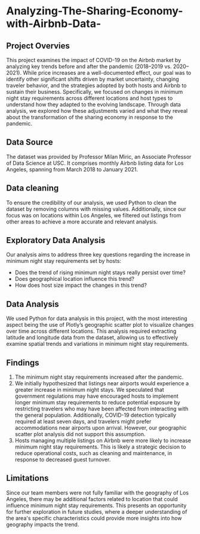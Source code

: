 # Analyzing-The-Sharing-Economy-with-Airbnb-Data-

## Project Overvies

This project examines the impact of COVID-19 on the Airbnb market by analyzing key trends before and after the pandemic (2018–2019 vs. 2020–2021). While price increases are a well-documented effect, our goal was to identify other significant shifts driven by market uncertainty, changing traveler behavior, and the strategies adopted by both hosts and Airbnb to sustain their business. Specifically, we focused on changes in minimum night stay requirements across different locations and host types to understand how they adapted to the evolving landscape. Through data analysis, we explored how these adjustments varied and what they reveal about the transformation of the sharing economy in response to the pandemic.

## Data Source

The dataset was provided by Professor Milan Miric, an Associate Professor of Data Science at USC. It comprises monthly Airbnb listing data for Los Angeles, spanning from March 2018 to January 2021.


## Data cleaning

To ensure the credibility of our analysis, we used Python to clean the dataset by removing columns with missing values. Additionally, since our focus was on locations within Los Angeles, we filtered out listings from other areas to achieve a more accurate and relevant analysis.

## Exploratory Data Analysis

Our analysis aims to address three key questions regarding the increase in minimum night stay requirements set by hosts:

- Does the trend of rising minimum night stays really persist over time?
- Does geographical location influence this trend?
- How does host size impact the changes in this trend?

## Data Analysis

We used Python for data analysis in this project, with the most interesting aspect being the use of Plotly’s geographic scatter plot to visualize changes over time across different locations. This analysis required extracting latitude and longitude data from the dataset, allowing us to effectively examine spatial trends and variations in minimum night stay requirements.

## Findings

1. The minimum night stay requirements increased after the pandemic.
2. We initially hypothesized that listings near airports would experience a greater increase in minimum night stays. We speculated that government regulations may have encouraged hosts to implement longer minimum stay requirements to reduce potential exposure by restricting travelers who may have been affected from interacting with the general population. Additionally, COVID-19 detection typically required at least seven days, and travelers might prefer accommodations near airports upon arrival. However, our geographic scatter plot analysis did not support this assumption.
3. Hosts managing multiple listings on Airbnb were more likely to increase minimum night stay requirements. This is likely a strategic decision to reduce operational costs, such as cleaning and maintenance, in response to decreased guest turnover.

## Limitations

Since our team members were not fully familiar with the geography of Los Angeles, there may be additional factors related to location that could influence minimum night stay requirements. This presents an opportunity for further exploration in future studies, where a deeper understanding of the area's specific characteristics could provide more insights into how geography impacts the trend.
